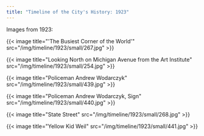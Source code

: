 ```yaml
---
title: "Timeline of the City's History: 1923"
---
```

Images from 1923:

{{< image title="'The Busiest Corner of the World'" src="/img/timeline/1923/small/267.jpg" >}}

{{< image title="Looking North on Michigan Avenue from the Art Institute" src="/img/timeline/1923/small/254.jpg" >}}

{{< image title="Policeman Andrew Wodarczyk" src="/img/timeline/1923/small/439.jpg" >}}

{{< image title="Policeman Andrew Wodarczyk, Sign" src="/img/timeline/1923/small/440.jpg" >}}

{{< image title="State Street" src="/img/timeline/1923/small/268.jpg" >}}

{{< image title="Yellow Kid Weil" src="/img/timeline/1923/small/441.jpg" >}}
